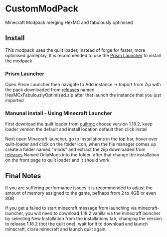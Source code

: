 # CustomModPack
Minecraft Modpack merging HexMC and fabulously optimised

## Install 
This modpack uses the quilt loader, instead of forge for faster, more optimised gameplay, It is recommended to use the [Prism Launcher](https://prismlauncher.org/download/) to install the modpack
### Prism Launcher
Open Prism Launcher then navigate to Add instance -> Import from Zip with the pack downloaded from [releases](https://github.com/BulkiestPizza/custommodpack/releases/tag/Release) named HexMCxFabulouslyOptimised.zip after that launch the instance that you just imported

### Manunal install - Using Minecraft Launcher
First download the quilt loader from [quiltmc](https://quiltmc.org/en/install/client/) choose version 1.18.2, keep loader version the default and install location default then click install

Next open Minecraft launcher, go to Installations in the top bar, hover over quilt-loader and click on the folder icon, when the file manager comes up create a folder named "mods" and extract the ziip downloaded from [releases](https://github.com/BulkiestPizza/custommodpack/releases/tag/Release) Named OnlyMods.into the folder, after that change the installation on the front page to quilt loader and it should work

## Final Notes
If you are suffering performance issues it is recommended to adjust the amount of memory assigned to the game, pefhaps from 2 to 4GB or even 8GB

If you get a failed to start minecraft message from launching via minecraft-launcher, you will need to download 1.18.2 vanilla via the minecraft launcher by selecting New Installation from the installations tab, changing the version to release 1.18.2 (not the quilt one), wait for it to download and launch minecraft, close minecraft and launch quilt again.
